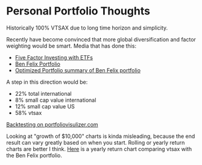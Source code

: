 # Personal Portfolio Thoughts

Historically 100% VTSAX due to long time horizon and simplicity.

Recently have become convinced that more global diversification and factor weighting would be smart.
Media that has done this:

 - [Five Factor Investing with ETFs](https://www.youtube.com/watch?v=jKWbW7Wgm0w)
 - [Ben Felix Portfolio](https://www.pwlcapital.com/wp-content/uploads/2020/12/Five-Factor-Investing-with-ETFs.pdf)
 - [Optimized Portfolio summary of Ben Felix portfolio](https://www.optimizedportfolio.com/ben-felix-model-portfolio/)

A step in this direction would be:
 - 22% total international
 - 8% small cap value international
 - 12% small cap value US
 - 58% vtsax

[Backtesting on portfoliovisulizer.com](https://www.portfoliovisualizer.com/backtest-portfolio?s=y&timePeriod=4&startYear=1985&firstMonth=1&endYear=2022&lastMonth=12&calendarAligned=true&includeYTD=false&initialAmount=10000&annualOperation=0&annualAdjustment=0&inflationAdjusted=true&annualPercentage=0.0&frequency=4&rebalanceType=1&absoluteDeviation=5.0&relativeDeviation=25.0&leverageType=0&leverageRatio=0.0&debtAmount=0&debtInterest=0.0&maintenanceMargin=25.0&leveragedBenchmark=false&reinvestDividends=true&showYield=false&showFactors=false&factorModel=3&portfolioNames=false&portfolioName1=Portfolio+1&portfolioName2=Portfolio+2&portfolioName3=Bogleheads+Three+Funds&symbol1=VTSAX&allocation1_1=58&allocation1_2=100&symbol2=AVUV&symbol3=AVDV&symbol4=VGTSX&allocation4_1=22&symbol5=DISVX&allocation5_1=8&symbol6=DFSVX&allocation6_1=12&symbol7=VOO&symbol8=VTSMX&allocation8_3=50&symbol9=VGTSX&allocation9_3=30&symbol10=VBMFX&allocation10_3=20)

Looking at "growth of $10,000" charts is kinda misleading, because the end result can vary greatly based on when you start.
Rolling or yearly return charts are better I think.
[Here](https://docs.google.com/spreadsheets/d/1DEl9ddc2U0Ycc-hWV2PrWsrrcuVH7J8gtCL2c1D1UaA/edit#gid=0) is a yearly return chart comparing vtsax with the Ben Felix portfolio.
